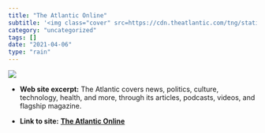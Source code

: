 ```yaml
---
title: "The Atlantic Online"
subtitle: '<img class="cover" src=https://cdn.theatlantic.com/tng/static/theatlantic/img/lacroix-default-thumbn...'
category: "uncategorized"
tags: []
date: "2021-04-06"
type: "rain"
---
```

<img class="cover" src=https://cdn.theatlantic.com/tng/static/theatlantic/img/lacroix-default-thumbnail.png>



* **Web site excerpt:** The Atlantic covers news, politics, culture, technology, health, and more, through its articles, podcasts, videos, and flagship magazine.

* **Link to site:** **[The Atlantic Online](http://www.theatlantic.com)**